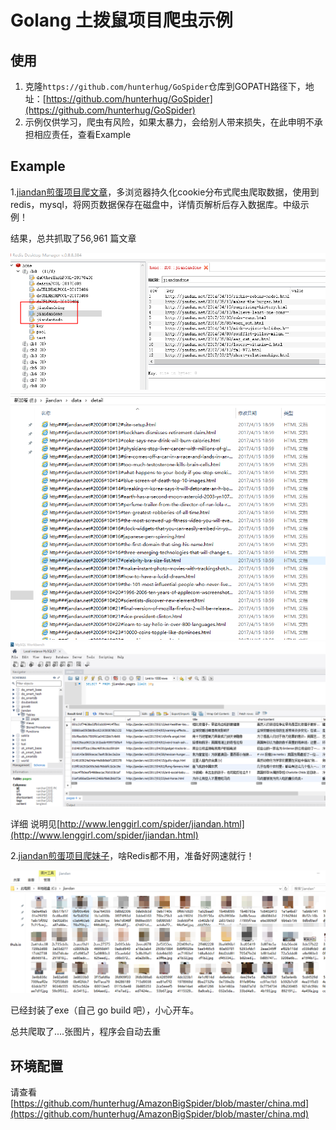 # Golang 土拨鼠项目爬虫示例

## 使用
1. 克隆`https://github.com/hunterhug/GoSpider`仓库到GOPATH路径下，地址：[https://github.com/hunterhug/GoSpider](https://github.com/hunterhug/GoSpider)
2. 示例仅供学习，爬虫有风险，如果太暴力，会给别人带来损失，在此申明不承担相应责任，查看Example

## Example
1.[jiandan煎蛋项目爬文章](jiandan/README.md)，多浏览器持久化cookie分布式爬虫爬取数据，使用到redis，mysql，将网页数据保存在磁盘中，详情页解析后存入数据库。中级示例！

结果，总共抓取了56,961 篇文章

![](doc/jiandan/redis.png)
![](doc/jiandan/file.png)
![](doc/jiandan/mysql.png)

详细 说明见[http://www.lenggirl.com/spider/jiandan.html](http://www.lenggirl.com/spider/jiandan.html)

2.[jiandan煎蛋项目爬妹子](jiandanmeizi/README.md)，啥Redis都不用，准备好网速就行！

![jiandanmeizi/meizi.png](jiandanmeizi/meizi.png)

已经封装了exe（自己 go build 吧），小心开车。

总共爬取了....张图片，程序会自动去重

## 环境配置
请查看[https://github.com/hunterhug/AmazonBigSpider/blob/master/china.md](https://github.com/hunterhug/AmazonBigSpider/blob/master/china.md)